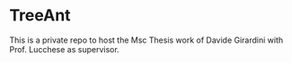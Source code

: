 # TreeAnt

This is a private repo to host the Msc Thesis work of Davide Girardini with Prof. Lucchese as supervisor.